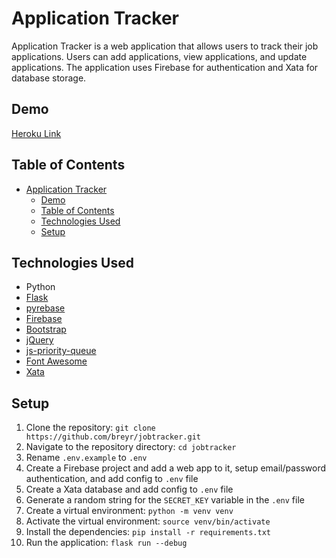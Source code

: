 # Application Tracker

Application Tracker is a web application that allows users to track their job applications. Users can add applications, view applications, and update applications. The application uses Firebase for authentication and Xata for database storage.

## Demo

[Heroku Link](https://flask-jobtracker-1b9ca09101ca.herokuapp.com/)

## Table of Contents

- [Application Tracker](#application-tracker)
  - [Demo](#demo)
  - [Table of Contents](#table-of-contents)
  - [Technologies Used](#technologies-used)
  - [Setup](#setup)

## Technologies Used

- Python
- [Flask](https://flask.palletsprojects.com/en/3.0.x/)
- [pyrebase](https://github.com/nhorvath/Pyrebase4)
- [Firebase](https://firebase.google.com/)
- [Bootstrap](https://getbootstrap.com/)
- [jQuery](https://jquery.com/)
- [js-priority-queue](https://www.jsdelivr.com/package/npm/js-priority-queue)
- [Font Awesome](https://fontawesome.com/)
- [Xata](https://xata.io/)

## Setup

1. Clone the repository: `git clone https://github.com/breyr/jobtracker.git`
2. Navigate to the repository directory: `cd jobtracker`
3. Rename `.env.example` to `.env`
4. Create a Firebase project and add a web app to it, setup email/password authentication, and add config to `.env` file
5. Create a Xata database and add config to `.env` file
6. Generate a random string for the `SECRET_KEY` variable in the `.env` file
7. Create a virtual environment: `python -m venv venv`
8. Activate the virtual environment: `source venv/bin/activate`
9. Install the dependencies: `pip install -r requirements.txt`
10. Run the application: `flask run --debug`
